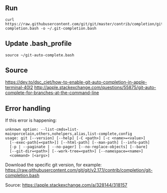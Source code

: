 ## Run
```
curl https://raw.githubusercontent.com/git/git/master/contrib/completion/git-completion.bash -o ~/.git-completion.bash
```


## Update .bash_profile
```
source ~/git-auto-complete.bash
```

## Source
https://dev.to/dsc_ciet/how-to-enable-git-auto-completion-in-apple-terminal-40l2
http://apple.stackexchange.com/questions/55875/git-auto-complete-for-branches-at-the-command-line

## Error handling
If this error is happening:
```
unknown option: --list-cmds=list-mainporcelain,others,nohelpers,alias,list-complete,config
usage: git [--version] [--help] [-C <path>] [-c <name>=<value>]
  [--exec-path[=<path>]] [--html-path] [--man-path] [--info-path]
  [-p | --paginate | --no-pager] [--no-replace-objects] [--bare]
  [--git-dir=<path>] [--work-tree=<path>] [--namespace=<name>]
  <command> [<args>]
```

Download the specific git version, for example: https://raw.githubusercontent.com/git/git/v2.17.1/contrib/completion/git-completion.bash

Source: https://apple.stackexchange.com/a/328144/318157
